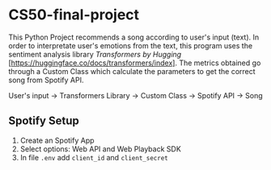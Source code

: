 # CS50-final-project
This Python Project recommends a song according to user's input (text). In order to interpretate user's emotions from the text, this program uses the sentiment analysis library *Transformers by Hugging* [https://huggingface.co/docs/transformers/index]. The metrics obtained go through a Custom Class which calculate the parameters to get the correct song from Spotify API.

User's input -> Transformers Library -> Custom Class -> Spotify API -> Song

## Spotify Setup
1. Create an Spotify App
2. Select options: Web API and Web Playback SDK
3. In file `.env` add `client_id` and `client_secret`
